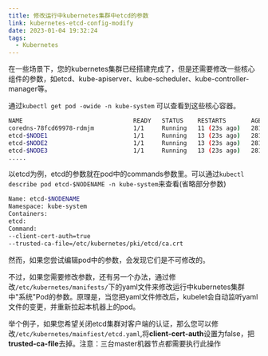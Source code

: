 ```yaml
---
title: 修改运行中kubernetes集群中etcd的参数
link: kubernetes-etcd-config-modify
date: 2023-01-04 19:32:24
tags:
  - Kubernetes
---
```

在一些场景下，您的kubernetes集群已经搭建完成了，但是还需要修改一些核心组件的参数，如etcd、kube-apiserver、kube-scheduler、kube-controller-manager等。

通过`kubectl get pod -owide -n kube-system` 可以查看到这些核心容器。

```bash
NAME                               READY   STATUS    RESTARTS       AGE
coredns-78fcd69978-rdmjm           1/1     Running   11 (23s ago)   281d
etcd-$NODE1                        1/1     Running   13 (23s ago)   281d
etcd-$NODE2                        1/1     Running   13 (23s ago)   281d
etcd-$NODE3                        1/1     Running   13 (23s ago)   281d
.....
```

以etcd为例，etcd的参数就在pod中的commands参数里。可以通过`kubectl describe pod etcd-$NODENAME -n kube-system`来查看(省略部分参数)

```bash
Name: etcd-$NODENAME
Namespace: kube-system
Containers:
etcd:
Command:
--client-cert-auth=true
--trusted-ca-file=/etc/kubernetes/pki/etcd/ca.crt
```

然而，如果您尝试编辑pod中的参数，会发现它们是不可修改的。

不过，如果您需要修改参数，还有另一个办法，通过修改`/etc/kubernetes/manifests/`下的yaml文件来修改运行中kubernetes集群中"系统"Pod的参数。原理是，当您把yaml文件修改后，kubelet会自动监听yaml文件的变更，并重新拉起本机器上的pod。

举个例子，如果您希望关闭etcd集群对客户端的认证，那么您可以修改`/etc/kubernetes/mainfiest/etcd.yaml`,将**client-cert-auth**设置为false，把**trusted-ca-file**去掉。注意：三台master机器节点都需要执行此操作
